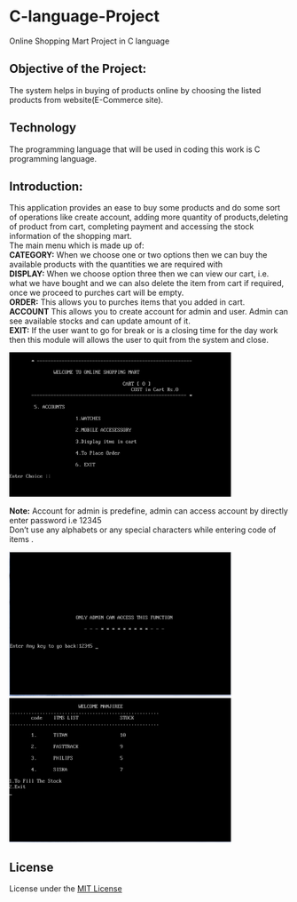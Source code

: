 # C-language-Project
 Online Shopping Mart Project in C language

## Objective of the Project:
The system helps in buying of products online by choosing the listed products from  website(E-Commerce site).

## Technology
The programming language that will be used in coding this work is C programming language.

## Introduction:
This application provides an ease to buy some products and do some sort of operations like create account, adding more quantity of products,deleting of product from cart, completing payment and accessing the stock information of the shopping mart.<br>
The main menu which is made up of:<br>
**CATEGORY:** When we choose one or two options then we can buy the available products with the quantities we are required with<br>
**DISPLAY:** When we choose option three then we can view our cart, i.e. what we have bought and we can also delete the item from cart if required, once we proceed to purches cart will be empty.<br>
**ORDER:** This allows you to purches items that you added in cart.<br>
**ACCOUNT** This allows you to create account for admin and user. Admin can see available stocks and can update amount of it.<br>
**EXIT:** If the user want to go for break or is a closing time for the day work then this module will allows the user to quit from the system and close.

<img src="https://github.com/manjirikolte/C-language-Project/blob/master/screenShot/Screen1.png" width="400" height="260">

**Note:** Account for admin is predefine, admin can access account by directly enter password i.e 12345<br>
  Don’t use any alphabets or any special characters while entering code of items .

<img src="https://github.com/manjirikolte/C-language-Project/blob/master/screenShot/screenshot%20adminAccount.png" width="400" height="260">

<img src="https://github.com/manjirikolte/C-language-Project/blob/master/screenShot/stocks%20info.png" width="400" height="260">

## License
License under the <a href="https://github.com/manjirikolte/C-language-Project/blob/master/LICENSE.txt">MIT License</a>




